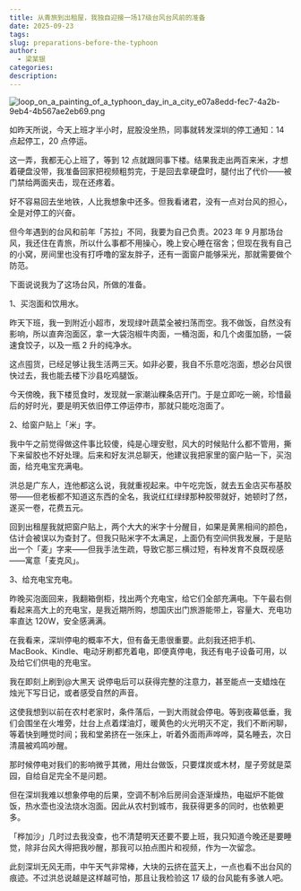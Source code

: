 ```yaml
---
title: 从青旅到出租屋，我独自迎接一场17级台风台风前的准备
date: 2025-09-23
tags:
slug: preparations-before-the-typhoon
author:
  - 梁某银
categories:
description:
---
```

![loop_on_a_painting_of_a_typhoon_day_in_a_city_e07a8edd-fec7-4a2b-9eb4-4b567ae2eb69.png](https://img.liangmouyin.com/2025/09/dc4f2d3138ab57dc10c5b2a811af01d8.png)

如昨天所说，今天上班才半小时，屁股没坐热，同事就转发深圳的停工通知：14 点起停工，20 点停运。

这一弄，我都无心上班了，等到 12 点就跟同事下楼。结果我走出两百来米，才想着硬盘没带，我准备回家把视频粗剪完，于是回去拿硬盘时，腿付出了代价——被门禁给两面夹击，现在还疼着。

好不容易回去坐地铁，人比我想象中还多。但我看诸君，没有一点对台风的担心，全是对停工的兴奋。

但今年遇到的台风和前年「苏拉」不同，我要为自己负责。2023 年 9 月那场台风，我还住在青旅，所以什么事都不用操心，晚上安心睡在宿舍；但现在我有自己的小窝，房间里也没有打呼噜的室友胖子，还有一面窗户能够采光，那就需要做个防范。

下面说说我为了这场台风，所做的准备。

1、买泡面和饮用水。

昨天下班，我一到附近小超市，发现绿叶蔬菜全被扫荡而空。我不做饭，自然没有影响，所以直奔泡面区，拿一大袋泡椒牛肉面，一桶泡面，和几个卤蛋加肠，一袋速食饺子，以及一瓶 2 升的纯净水。

这点囤货，已经足够让我生活两三天。如非必要，我自不乐意吃泡面，想必台风很快过去，我也能去楼下沙县吃鸡腿饭。

今天傍晚，我下楼觅食时，发现就一家潮汕粿条店开门。于是立即吃一碗，珍惜最后的好时光，要是明天依旧停工停运停市，那就只能吃泡面了。

2、给窗户贴上「米」字。

我中午之前觉得做这件事比较傻，纯是心理安慰，风大的时候贴什么都不管用，撕下来留胶也不好处理。后来和好友洪总聊天，他建议我把家里的窗户贴一下，买泡面，给充电宝充满电。

洪总是广东人，连他都这么说，我就重视起来。中午吃完饭，就去五金店买布基胶带——但老板都不知道这东西的全名，我说红红绿绿那种胶带就好，她顿时了然，遂买一卷，花费五元。

回到出租屋我就把窗户贴上，两个大大的米字十分醒目，如果是黄黑相间的颜色，估计会被误以为查封了。但我只贴米字不太满足，上面仍有空间供我发展，于是贴出一个「麦」字来——但我手法生疏，导致它那三横过短，有种发育不良既视感——寓意「麦克风」。

3、给充电宝充电。

昨晚买泡面回来，我翻箱倒柜，找出两个充电宝，给它们全部充满电。下午最右侧看起来高大上的充电宝，是我近期所购，想国庆出门旅游能带上，容量大、充电功率直达 120W，安全感满满。

在我看来，深圳停电的概率不大，但有备无患很重要。此刻我还把手机、MacBook、Kindle、电动牙刷都充着电，即便真停电，我还有电子设备可用，以及给它们供电的充电宝。

我在即刻上刷到@大黑天 说停电后可以获得完整的注意力，甚至能点一支蜡烛在烛光下写日记，或者感受自然的声音。

这使我想到以前在农村老家时，条件落后，一到大雨就会停电。等到夜幕低垂，我们会围坐在火堆旁，灶台上点着煤油灯，暖黄色的火光明灭不定，我们不断闲聊，等着快到睡觉时间；我和堂弟挤在一张床上，听着外面雨声哗哗，莫名睡去，次日清晨被鸡鸣吵醒。

那时候停电对我们的影响微乎其微，用灶台做饭，只要煤炭或木材，屋子旁就是菜园，自给自足完全不是问题。

但在深圳我难以想象停电的后果，空调不制冷后房间会逐渐燥热，电磁炉不能做饭，热水壶也没法烧水泡面。因此从农村到城市，我获得更多的同时，也依赖更多。

「桦加沙」几时过去我没查，也不清楚明天还要不要上班，我只知道今晚还是要睡觉，除非台风大得把我吵醒，那我可以拍点图片和视频，作为一次留念。

此刻深圳无风无雨，中午天气非常棒，大块的云挤在蓝天上，一点也看不出台风的痕迹。不过洪总说越是这样越可怕，那且让我检验这 17 级的台风能有多骇人吧。